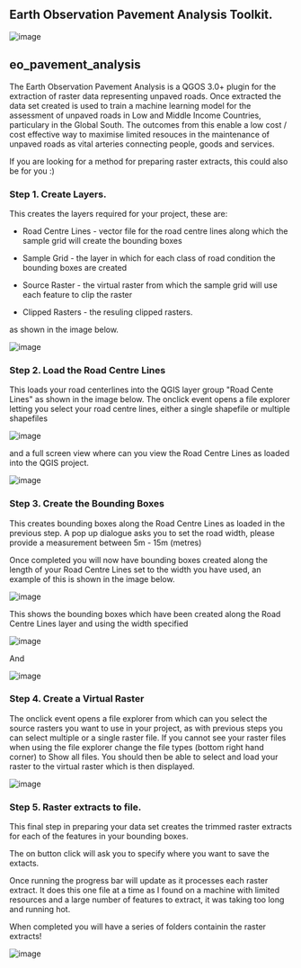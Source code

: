## Earth Observation Pavement Analysis Toolkit.

![image](https://github.com/user-attachments/assets/04a78093-f08b-4bd5-9685-153a16b6d2f4)

## eo_pavement_analysis

The Earth Observation Pavement Analysis is a QGOS 3.0+ plugin for the extraction of raster data representing unpaved roads. Once extracted the data set created is used to train a machine learning model for the assessment of unpaved roads in Low and Middle Income Countries, particulary in the Global South. The outcomes from this enable a low cost / cost effective way to maximise limited resouces in the maintenance of unpaved roads as vital arteries connecting people, goods and services. 

If you are looking for a method for preparing raster extracts, this could also be for you :) 


### Step 1. Create Layers. 

This creates the layers required for your project, these are:

  - Road Centre Lines - vector file for the road centre lines along which the sample grid will create the bounding boxes

  - Sample Grid - the layer in which for each class of road condition the bounding boxes are created

  - Source Raster - the virtual raster from which the sample grid will use each feature to clip the raster

  - Clipped Rasters - the resuling clipped rasters. 

as shown in the image below. 

![image](https://github.com/user-attachments/assets/fdc6b558-03cb-48f4-908d-07e1fea81544)

### Step 2. Load the Road Centre Lines

This loads your road centerlines into the QGIS layer group "Road Cente Lines" as shown in the image below. The onclick event opens a file explorer letting you select your road centre lines, either a single shapefile or multiple shapefiles


![image](https://github.com/user-attachments/assets/6ec4b1ce-15ff-4c88-b8a1-799d7365a743)

and a full screen view where can you view the Road Centre Lines as loaded into the QGIS project. 

![image](https://github.com/user-attachments/assets/eb2c1953-d48f-400c-9be1-1d80c42c2925)


### Step 3. Create the Bounding Boxes

This creates bounding boxes along the Road Centre Lines as loaded in the previous step. A pop up dialogue asks you to set the road width, please provide a measurement between 5m - 15m (metres)

Once completed you will now have bounding boxes created along the length of your Road Centre Lines set to the width you have used, an example of this is shown in the image below. 

![image](https://github.com/user-attachments/assets/8034bde3-8280-491c-94fc-2d2f2d98ebb5)

This shows the bounding boxes which have been created along the Road Centre Lines layer and using the width specified 

![image](https://github.com/user-attachments/assets/1471ec58-99d4-4bd5-a955-62a2b8fc4db9)

And

![image](https://github.com/user-attachments/assets/1b552331-b2ed-49b2-8112-798d4e89fb7f)

### Step 4. Create a Virtual Raster

The onclick event opens a file explorer from which can you select the source rasters you want to use in your project, as with previous steps you can select multiple or a single raster file. If you cannot see your raster files when using the file explorer change the file types (bottom right hand corner) to Show all files. You should then be able to select and load your raster to the virtual raster which is then displayed.

![image](https://github.com/user-attachments/assets/ac3f81d1-c83b-4f50-9cfe-78ba6435e481)

### Step 5. Raster extracts to file. 

This final step in preparing your data set creates the trimmed raster extracts for each of the features in your bounding boxes. 

The on button click will ask you to specify where you want to save the extacts.

Once running the progress bar will update as it processes each raster extract. It does this one file at a time as I found on a machine with limited resources and a large number of features to extract, it was taking too long and running hot.

When completed you will have a series of folders containin the raster extracts!

![image](https://github.com/user-attachments/assets/497380c9-cf58-4868-b65a-70534dd443a6)


